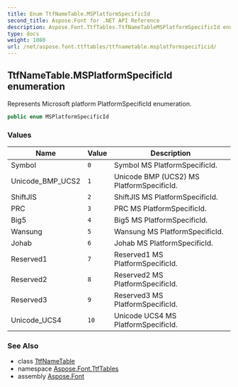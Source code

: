 ```yaml
---
title: Enum TtfNameTable.MSPlatformSpecificId
second_title: Aspose.Font for .NET API Reference
description: Aspose.Font.TtfTables.TtfNameTableMSPlatformSpecificId enum. Represents Microsoft platform PlatformSpecificId enumeration
type: docs
weight: 1080
url: /net/aspose.font.ttftables/ttfnametable.msplatformspecificid/
---
```

## TtfNameTable.MSPlatformSpecificId enumeration

Represents Microsoft platform PlatformSpecificId enumeration.

```csharp
public enum MSPlatformSpecificId
```

### Values

| Name | Value | Description |
| --- | --- | --- |
| Symbol | `0` | Symbol MS PlatformSpecificId. |
| Unicode_BMP_UCS2 | `1` | Unicode BMP (UCS2) MS PlatformSpecificId. |
| ShiftJIS | `2` | ShiftJIS MS PlatformSpecificId. |
| PRC | `3` | PRC MS PlatformSpecificId. |
| Big5 | `4` | Big5 MS PlatformSpecificId. |
| Wansung | `5` | Wansung MS PlatformSpecificId. |
| Johab | `6` | Johab MS PlatformSpecificId. |
| Reserved1 | `7` | Reserved1 MS PlatformSpecificId. |
| Reserved2 | `8` | Reserved2 MS PlatformSpecificId. |
| Reserved3 | `9` | Reserved3 MS PlatformSpecificId. |
| Unicode_UCS4 | `10` | Unicode UCS4 MS PlatformSpecificId. |

### See Also

* class [TtfNameTable](../ttfnametable/)
* namespace [Aspose.Font.TtfTables](../../aspose.font.ttftables/)
* assembly [Aspose.Font](../../)


